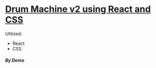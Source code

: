 # [Drum Machine v2 using React and CSS](https://demsource.github.io/drum-machine-v2/)

Utilized:

+ React  
+ CSS

###### **_By Demo_**
